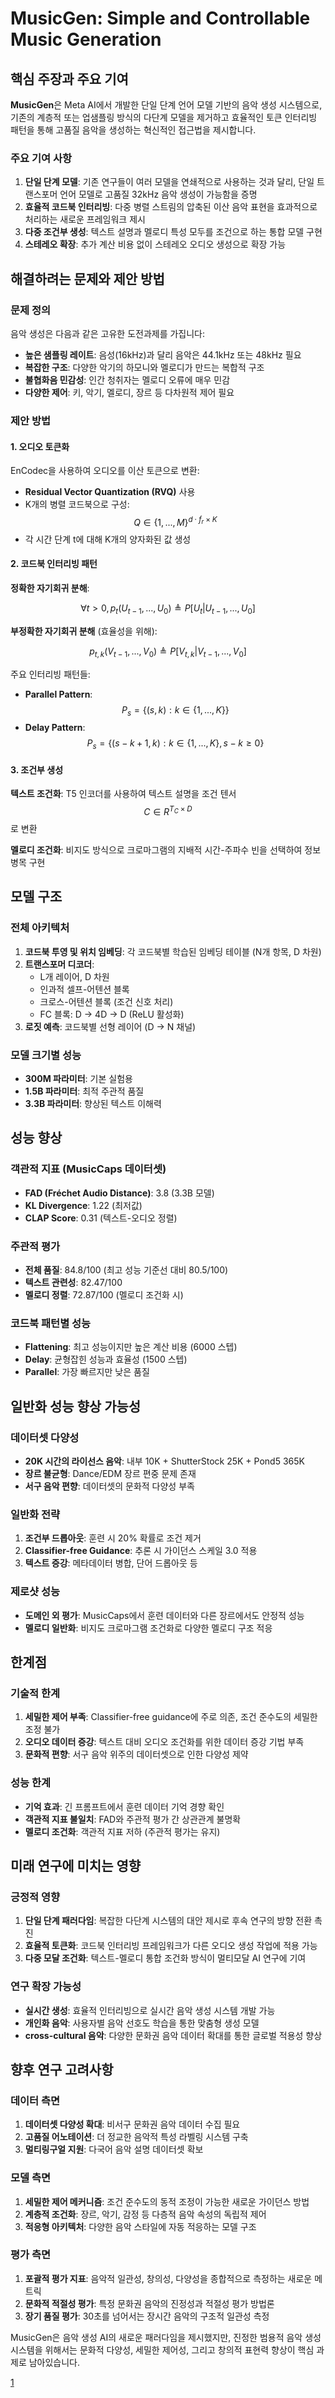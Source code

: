 # MusicGen: Simple and Controllable Music Generation

## 핵심 주장과 주요 기여

**MusicGen**은 Meta AI에서 개발한 단일 단계 언어 모델 기반의 음악 생성 시스템으로, 기존의 계층적 또는 업샘플링 방식의 다단계 모델을 제거하고 효율적인 토큰 인터리빙 패턴을 통해 고품질 음악을 생성하는 혁신적인 접근법을 제시합니다.

### 주요 기여 사항

1. **단일 단계 모델**: 기존 연구들이 여러 모델을 연쇄적으로 사용하는 것과 달리, 단일 트랜스포머 언어 모델로 고품질 32kHz 음악 생성이 가능함을 증명
2. **효율적 코드북 인터리빙**: 다중 병렬 스트림의 압축된 이산 음악 표현을 효과적으로 처리하는 새로운 프레임워크 제시
3. **다중 조건부 생성**: 텍스트 설명과 멜로디 특성 모두를 조건으로 하는 통합 모델 구현
4. **스테레오 확장**: 추가 계산 비용 없이 스테레오 오디오 생성으로 확장 가능

## 해결하려는 문제와 제안 방법

### 문제 정의

음악 생성은 다음과 같은 고유한 도전과제를 가집니다:
- **높은 샘플링 레이트**: 음성(16kHz)과 달리 음악은 44.1kHz 또는 48kHz 필요
- **복잡한 구조**: 다양한 악기의 하모니와 멜로디가 만드는 복합적 구조
- **불협화음 민감성**: 인간 청취자는 멜로디 오류에 매우 민감
- **다양한 제어**: 키, 악기, 멜로디, 장르 등 다차원적 제어 필요

### 제안 방법

#### 1. 오디오 토큰화
EnCodec을 사용하여 오디오를 이산 토큰으로 변환:
- **Residual Vector Quantization (RVQ)** 사용
- K개의 병렬 코드북으로 구성: $$Q \in \{1, ..., M\}^{d \cdot f_r \times K}$$
- 각 시간 단계 t에 대해 K개의 양자화된 값 생성

#### 2. 코드북 인터리빙 패턴

**정확한 자기회귀 분해**:

$$
\forall t > 0, p_t(U_{t-1}, ..., U_0) \triangleq P[U_t|U_{t-1}, ..., U_0]
$$

**부정확한 자기회귀 분해** (효율성을 위해):

$$
p_{t,k}(V_{t-1}, ..., V_0) \triangleq P[V_{t,k}|V_{t-1}, ..., V_0]
$$

주요 인터리빙 패턴들:
- **Parallel Pattern**: $$P_s = \{(s,k) : k \in \{1,...,K\}\}$$
- **Delay Pattern**: $$P_s = \{(s-k+1,k) : k \in \{1,...,K\}, s-k \geq 0\}$$

#### 3. 조건부 생성

**텍스트 조건화**: T5 인코더를 사용하여 텍스트 설명을 조건 텐서 $$C \in R^{T_C \times D}$$로 변환

**멜로디 조건화**: 비지도 방식으로 크로마그램의 지배적 시간-주파수 빈을 선택하여 정보 병목 구현

## 모델 구조

### 전체 아키텍처
1. **코드북 투영 및 위치 임베딩**: 각 코드북별 학습된 임베딩 테이블 (N개 항목, D 차원)
2. **트랜스포머 디코더**: 
   - L개 레이어, D 차원
   - 인과적 셀프-어텐션 블록
   - 크로스-어텐션 블록 (조건 신호 처리)
   - FC 블록: D → 4D → D (ReLU 활성화)
3. **로짓 예측**: 코드북별 선형 레이어 (D → N 채널)

### 모델 크기별 성능
- **300M 파라미터**: 기본 실험용
- **1.5B 파라미터**: 최적 주관적 품질
- **3.3B 파라미터**: 향상된 텍스트 이해력

## 성능 향상

### 객관적 지표 (MusicCaps 데이터셋)
- **FAD (Fréchet Audio Distance)**: 3.8 (3.3B 모델)
- **KL Divergence**: 1.22 (최저값)
- **CLAP Score**: 0.31 (텍스트-오디오 정렬)

### 주관적 평가
- **전체 품질**: 84.8/100 (최고 성능 기준선 대비 80.5/100)
- **텍스트 관련성**: 82.47/100
- **멜로디 정렬**: 72.87/100 (멜로디 조건화 시)

### 코드북 패턴별 성능
- **Flattening**: 최고 성능이지만 높은 계산 비용 (6000 스텝)
- **Delay**: 균형잡힌 성능과 효율성 (1500 스텝)
- **Parallel**: 가장 빠르지만 낮은 품질

## 일반화 성능 향상 가능성

### 데이터셋 다양성
- **20K 시간의 라이선스 음악**: 내부 10K + ShutterStock 25K + Pond5 365K
- **장르 불균형**: Dance/EDM 장르 편중 문제 존재
- **서구 음악 편향**: 데이터셋의 문화적 다양성 부족

### 일반화 전략
1. **조건부 드롭아웃**: 훈련 시 20% 확률로 조건 제거
2. **Classifier-free Guidance**: 추론 시 가이던스 스케일 3.0 적용
3. **텍스트 증강**: 메타데이터 병합, 단어 드롭아웃 등

### 제로샷 성능
- **도메인 외 평가**: MusicCaps에서 훈련 데이터와 다른 장르에서도 안정적 성능
- **멜로디 일반화**: 비지도 크로마그램 조건화로 다양한 멜로디 구조 적응

## 한계점

### 기술적 한계
1. **세밀한 제어 부족**: Classifier-free guidance에 주로 의존, 조건 준수도의 세밀한 조정 불가
2. **오디오 데이터 증강**: 텍스트 대비 오디오 조건화를 위한 데이터 증강 기법 부족
3. **문화적 편향**: 서구 음악 위주의 데이터셋으로 인한 다양성 제약

### 성능 한계
- **기억 효과**: 긴 프롬프트에서 훈련 데이터 기억 경향 확인
- **객관적 지표 불일치**: FAD와 주관적 평가 간 상관관계 불명확
- **멜로디 조건화**: 객관적 지표 저하 (주관적 평가는 유지)

## 미래 연구에 미치는 영향

### 긍정적 영향
1. **단일 단계 패러다임**: 복잡한 다단계 시스템의 대안 제시로 후속 연구의 방향 전환 촉진
2. **효율적 토큰화**: 코드북 인터리빙 프레임워크가 다른 오디오 생성 작업에 적용 가능
3. **다중 모달 조건화**: 텍스트-멜로디 통합 조건화 방식이 멀티모달 AI 연구에 기여

### 연구 확장 가능성
- **실시간 생성**: 효율적 인터리빙으로 실시간 음악 생성 시스템 개발 가능
- **개인화 음악**: 사용자별 음악 선호도 학습을 통한 맞춤형 생성 모델
- **cross-cultural 음악**: 다양한 문화권 음악 데이터 확대를 통한 글로벌 적용성 향상

## 향후 연구 고려사항

### 데이터 측면
1. **데이터셋 다양성 확대**: 비서구 문화권 음악 데이터 수집 필요
2. **고품질 어노테이션**: 더 정교한 음악적 특성 라벨링 시스템 구축
3. **멀티링구얼 지원**: 다국어 음악 설명 데이터셋 확보

### 모델 측면
1. **세밀한 제어 메커니즘**: 조건 준수도의 동적 조정이 가능한 새로운 가이던스 방법
2. **계층적 조건화**: 장르, 악기, 감정 등 다층적 음악 속성의 독립적 제어
3. **적응형 아키텍처**: 다양한 음악 스타일에 자동 적응하는 모델 구조

### 평가 측면
1. **포괄적 평가 지표**: 음악적 일관성, 창의성, 다양성을 종합적으로 측정하는 새로운 메트릭
2. **문화적 적절성 평가**: 특정 문화권 음악의 진정성과 적절성 평가 방법론
3. **장기 품질 평가**: 30초를 넘어서는 장시간 음악의 구조적 일관성 측정

MusicGen은 음악 생성 AI의 새로운 패러다임을 제시했지만, 진정한 범용적 음악 생성 시스템을 위해서는 문화적 다양성, 세밀한 제어성, 그리고 창의적 표현력 향상이 핵심 과제로 남아있습니다.

[1](https://ppl-ai-file-upload.s3.amazonaws.com/web/direct-files/attachments/22370781/31b62317-a6bb-4698-9acf-5b31755586da/2306.05284v3.pdf)
